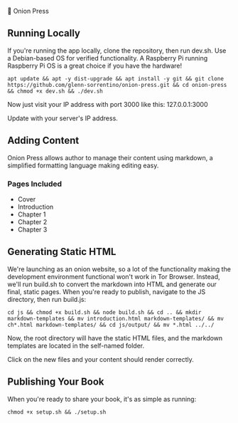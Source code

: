 🧅 Onion Press

## Running Locally

If you're running the app locally, clone the repository, then run dev.sh. Use a Debian-based OS for verified functionality. A Raspberry Pi running Raspberry Pi OS is a great choice if you have the hardware!

```
apt update && apt -y dist-upgrade && apt install -y git && git clone https://github.com/glenn-sorrentino/onion-press.git && cd onion-press && chmod +x dev.sh && ./dev.sh
```

Now just visit your IP address with port 3000 like this: 127.0.0.1:3000

Update with your server's IP address.

## Adding Content

Onion Press allows author to manage their content using markdown, a simplified formatting language making editing easy.

### Pages Included

* Cover
* Introduction
* Chapter 1
* Chapter 2
* Chapter 3

## Generating Static HTML

We're launching as an onion website, so a lot of the functionality making the development environment functional won't work in Tor Browser. Instead, we'll run build.sh to convert the markdown into HTML and generate our final, static pages. When you're ready to publish, navigate to the JS directory, then run build.js:

```
cd js && chmod +x build.sh && node build.sh && cd .. && mkdir markdown-templates && mv introduction.html markdown-templates/ && mv ch*.html markdown-templates/ && cd js/output/ && mv *.html ../../
```

Now, the root directory will have the static HTML files, and the markdown templates are located in the self-named folder.

Click on the new files and your content should render correctly.

## Publishing Your Book

When you're ready to share your book, it's as simple as running:

```
chmod +x setup.sh && ./setup.sh
```
